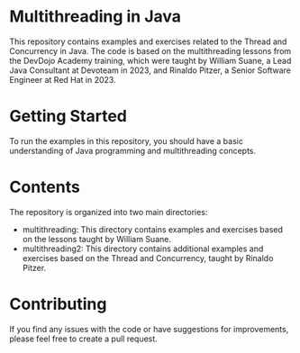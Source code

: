 # Multithreading in Java
This repository contains examples and exercises related to the Thread and Concurrency in Java. The code is based on the multithreading lessons from the DevDojo Academy training, which were taught by William Suane, a Lead Java Consultant at Devoteam in 2023, and Rinaldo Pitzer, a Senior Software Engineer at Red Hat in 2023.

# Getting Started
To run the examples in this repository, you should have a basic understanding of Java programming and multithreading concepts.

# Contents
The repository is organized into two main directories:

 - multithreading: This directory contains examples and exercises based on the lessons taught by William Suane.
 - multithreading2: This directory contains additional examples and exercises based on the Thread and Concurrency, taught by Rinaldo Pitzer.
# Contributing
If you find any issues with the code or have suggestions for improvements, please feel free to create a pull request.

